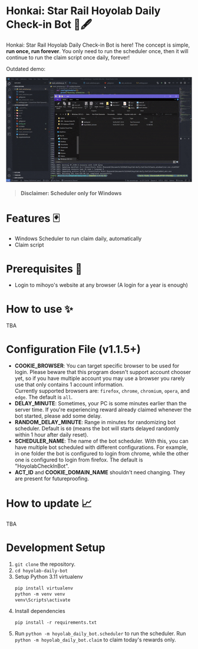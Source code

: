 # Honkai: Star Rail Hoyolab Daily Check-in Bot 📜🖋
Honkai: Star Rail Hoyolab Daily Check-in Bot is here! The concept is simple, **run once, run forever**. You only need to run the scheduler once, then it will continue to run the claim script once daily, forever!

Outdated demo:

![Demo Gif](demo/demo.gif)

> #### Disclaimer: Scheduler only for Windows 

# Features 🃏
- Windows Scheduler to run claim daily, automatically
- Claim script

# Prerequisites 🎯
- Login to mihoyo's website at any browser (A login for a year is enough)

# How to use ✨
TBA

# Configuration File (v1.1.5+)
- **COOKIE_BROWSER**: You can target specific browser to be used for login. Please beware that this program doesn't support account chooser yet, so if you have multiple account you may use a browser you rarely use that only contains 1 account information.  
Currently supported browsers are: `firefox`, `chrome`, `chromium`, `opera`, and `edge`. The default is `all`.
- **DELAY_MINUTE**: Sometimes, your PC is some minutes earlier than the server time. If you're experiencing reward already claimed whenever the bot started, please add some delay.
- **RANDOM_DELAY_MINUTE**: Range in minutes for randomizing bot scheduler. Default is `60` (means the bot will starts delayed randomly within 1 hour after daily reset).
- **SCHEDULER_NAME**: The name of the bot scheduler. With this, you can have multiple bot scheduled with different configurations. For example, in one folder the bot is configured to login from chrome, while the other one is configured to login from firefox. The default is "HoyolabCheckInBot".
- **ACT_ID** and **COOKIE_DOMAIN_NAME** shouldn't need changing. They are present for futureproofing.

# How to update 📈
TBA

# Development Setup
1. `git clone` the repository.
2. `cd hoyolab-daily-bot`
3. Setup Python 3.11 virtualenv
   ```
   pip install virtualenv
   python -m venv venv
   venv\Scripts\activate
   ```
2. Install dependencies
   ```
   pip install -r requirements.txt
   ```
3. Run `python -m hoyolab_daily_bot.scheduler` to run the scheduler.
Run `python -m hoyolab_daily_bot.claim` to claim today's rewards only. 
